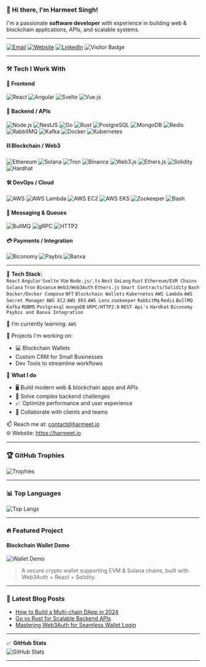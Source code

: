 ### 👋 Hi there, I'm Harmeet Singh!
I'm a passionate **software developer** with experience in building web & blockchain applications, APIs, and scalable systems.

---

[![Email](https://img.shields.io/badge/Email-contact@harmeet.io-red?style=flat-square&logo=gmail)](mailto:contact@harmeet.io)
[![Website](https://img.shields.io/badge/Website-harmeet.io-blue?style=flat-square&logo=google-chrome)](https://harmeet.io)
[![LinkedIn](https://img.shields.io/badge/LinkedIn-Connect-blue?style=flat-square&logo=linkedin)](https://linkedin.com/in/YOUR-LINKEDIN-ID)
![Visitor Badge](https://komarev.com/ghpvc/?username=singhharmeet-io&label=Profile+Views&style=flat-square&color=blue)

---

### ⚒️ Tech I Work With

#### 🧩 Frontend
![React](https://img.shields.io/badge/-React-black?style=flat-square&logo=react)
![Angular](https://img.shields.io/badge/-Angular-red?style=flat-square&logo=angular)
![Svelte](https://img.shields.io/badge/-Svelte-orange?style=flat-square&logo=svelte)
![Vue.js](https://img.shields.io/badge/-Vue.js-4FC08D?style=flat-square&logo=vue.js)

#### 🔧 Backend / APIs
![Node.js](https://img.shields.io/badge/-Node.js-339933?style=flat-square&logo=node.js)
![NestJS](https://img.shields.io/badge/-NestJS-E0234E?style=flat-square&logo=nestjs)
![Go](https://img.shields.io/badge/-Go-00ADD8?style=flat-square&logo=go)
![Rust](https://img.shields.io/badge/-Rust-black?style=flat-square&logo=rust)
![PostgreSQL](https://img.shields.io/badge/-PostgreSQL-336791?style=flat-square&logo=postgresql)
![MongoDB](https://img.shields.io/badge/-MongoDB-47A248?style=flat-square&logo=mongodb)
![Redis](https://img.shields.io/badge/-Redis-DC382D?style=flat-square&logo=redis)
![RabbitMQ](https://img.shields.io/badge/-RabbitMQ-FF6600?style=flat-square&logo=rabbitmq)
![Kafka](https://img.shields.io/badge/-Kafka-231F20?style=flat-square&logo=apachekafka)
![Docker](https://img.shields.io/badge/-Docker-2496ED?style=flat-square&logo=docker)
![Kubernetes](https://img.shields.io/badge/-Kubernetes-326CE5?style=flat-square&logo=kubernetes)

#### ⛓️ Blockchain / Web3
![Ethereum](https://img.shields.io/badge/-Ethereum-3C3C3D?style=flat-square&logo=ethereum)
![Solana](https://img.shields.io/badge/-Solana-9945FF?style=flat-square&logo=solana)
![Tron](https://img.shields.io/badge/-Tron-E50914?style=flat-square&logo=tron)
![Binance](https://img.shields.io/badge/-Binance-yellow?style=flat-square&logo=binance)
![Web3.js](https://img.shields.io/badge/-Web3.js-F16822?style=flat-square&logo=web3dotjs)
![Ethers.js](https://img.shields.io/badge/-Ethers.js-3C3C3D?style=flat-square)
![Solidity](https://img.shields.io/badge/-Solidity-black?style=flat-square&logo=solidity)
![Hardhat](https://img.shields.io/badge/-Hardhat-yellow?style=flat-square)

#### 🛠️ DevOps / Cloud
![AWS](https://img.shields.io/badge/-AWS-232F3E?style=flat-square&logo=amazon-aws)
![AWS Lambda](https://img.shields.io/badge/-Lambda-FF9900?style=flat-square&logo=awslambda)
![AWS EC2](https://img.shields.io/badge/-EC2-FF9900?style=flat-square&logo=amazonaws)
![AWS EKS](https://img.shields.io/badge/-EKS-FF9900?style=flat-square&logo=amazoneks)
![Zookeeper](https://img.shields.io/badge/-Zookeeper-FF6F00?style=flat-square)
![Bash](https://img.shields.io/badge/-Bash-4EAA25?style=flat-square&logo=gnubash)

#### 🧩 Messaging & Queues
![BullMQ](https://img.shields.io/badge/-BullMQ-red?style=flat-square)
![gRPC](https://img.shields.io/badge/-gRPC-0080FF?style=flat-square&logo=grpc)
![HTTP2](https://img.shields.io/badge/-HTTP2-005C9C?style=flat-square)

#### 💳 Payments / Integration
![Biconomy](https://img.shields.io/badge/-Biconomy-blue?style=flat-square)
![Paybis](https://img.shields.io/badge/-Paybis-4B69FF?style=flat-square)
![Banxa](https://img.shields.io/badge/-Banxa-1A1A1A?style=flat-square)

---

🔧 **Tech Stack:**  
`React` `Angular` `Svelte` `VUe` `Node.js/.ts` `Nest` `GoLang` `Rust` `Ethereum/EVM Chains` `Solana` `Tron` `Binance` `Web3/Web3Auth` `Ethers.js` `Smart Contracts/Solidity` `Bash` `Docker/Docker Compose` `NFT` `Blockchain Wallets` `Kubernetes` `AWS Lambda` `AWS Secret Manager` `AWS EC2` `AWS EKS` `AWS Lens` `zookeeper` `RabbitMq` `Redis` `BullMQ` `Kafka` `RDBMS` `Postgresql` `mongoDB` `GRPC/HTTP2.0` `REST Api's` `Hardhat` `Biconomy` `Paybis and Banxa Integration`

🌱 I’m currently learning: `AWS`

🚀 Projects I'm working on:
- 💻 Blockchain Wallets
- Custom CRM for Small Businesses 
- Dev Tools to streamline workflows

💼 **What I do**  
- 🖥️ Build modern web & blockchain apps and APIs  
- 🧩 Solve complex backend challenges  
- 📈 Optimize performance and user experience  
- 💬 Collaborate with clients and teams

📫 Reach me at: contact@harmeet.io  
🌐 Website: https://harmeet.io

---

### 🏆 GitHub Trophies

![Trophies](https://github-profile-trophy.vercel.app/?username=singhharmeet-io&theme=radical&no-frame=true&title=Stars,Followers,Commit,PullRequest,Issues,Repositories)

---

### 📊 Top Languages

![Top Langs](https://github-readme-stats.vercel.app/api/top-langs/?username=singhharmeet-io&layout=compact&theme=radical)

---

### 🔥 Featured Project

#### Blockchain Wallet Demo
![Wallet Demo](https://your-demo-gif-or-image-link.com/demo.gif)
> A secure crypto wallet supporting EVM & Solana chains, built with Web3Auth + React + Solidity.

---

### 📝 Latest Blog Posts
- [How to Build a Multi-chain DApp in 2024](https://harmeet.io/blog/build-multichain-dapp)
- [Go vs Rust for Scalable Backend APIs](https://harmeet.io/blog/go-vs-rust-backend)
- [Mastering Web3Auth for Seamless Wallet Login](https://harmeet.io/blog/web3auth-integration)

---

📈 **GitHub Stats**  
![GitHub Stats](https://github-readme-stats.vercel.app/api?username=singhharmeet-io&show_icons=true&theme=radical)

---

